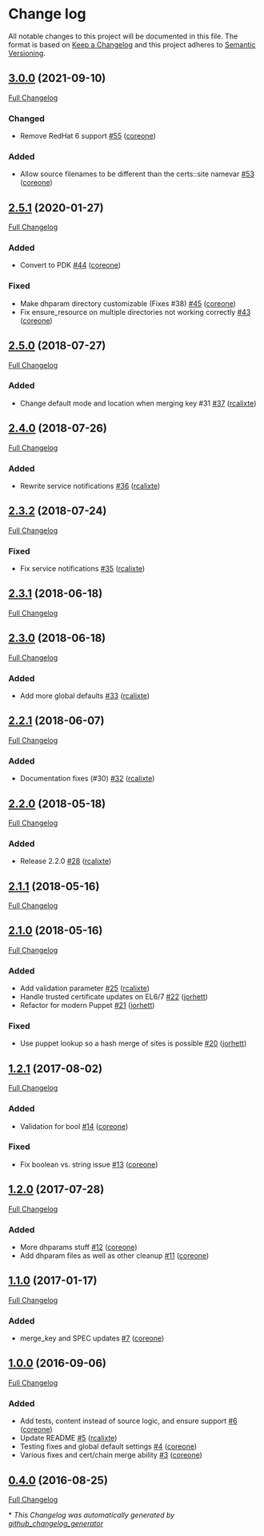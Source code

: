 # Change log

All notable changes to this project will be documented in this file. The format is based on [Keep a Changelog](http://keepachangelog.com/en/1.0.0/) and this project adheres to [Semantic Versioning](http://semver.org).

## [3.0.0](https://github.com/broadinstitute/puppet-certs/tree/3.0.0) (2021-09-10)

[Full Changelog](https://github.com/broadinstitute/puppet-certs/compare/2.5.1...3.0.0)

### Changed

- Remove RedHat 6 support [\#55](https://github.com/broadinstitute/puppet-certs/pull/55) ([coreone](https://github.com/coreone))

### Added

- Allow source filenames to be different than the certs::site namevar [\#53](https://github.com/broadinstitute/puppet-certs/pull/53) ([coreone](https://github.com/coreone))

## [2.5.1](https://github.com/broadinstitute/puppet-certs/tree/2.5.1) (2020-01-27)

[Full Changelog](https://github.com/broadinstitute/puppet-certs/compare/2.5.0...2.5.1)

### Added

- Convert to PDK [\#44](https://github.com/broadinstitute/puppet-certs/pull/44) ([coreone](https://github.com/coreone))

### Fixed

- Make dhparam directory customizable \(Fixes \#38\) [\#45](https://github.com/broadinstitute/puppet-certs/pull/45) ([coreone](https://github.com/coreone))
- Fix ensure\_resource on multiple directories not working correctly [\#43](https://github.com/broadinstitute/puppet-certs/pull/43) ([coreone](https://github.com/coreone))

## [2.5.0](https://github.com/broadinstitute/puppet-certs/tree/2.5.0) (2018-07-27)

[Full Changelog](https://github.com/broadinstitute/puppet-certs/compare/2.4.0...2.5.0)

### Added

- Change default mode and location when merging key \#31 [\#37](https://github.com/broadinstitute/puppet-certs/pull/37) ([rcalixte](https://github.com/rcalixte))

## [2.4.0](https://github.com/broadinstitute/puppet-certs/tree/2.4.0) (2018-07-26)

[Full Changelog](https://github.com/broadinstitute/puppet-certs/compare/2.3.2...2.4.0)

### Added

- Rewrite service notifications [\#36](https://github.com/broadinstitute/puppet-certs/pull/36) ([rcalixte](https://github.com/rcalixte))

## [2.3.2](https://github.com/broadinstitute/puppet-certs/tree/2.3.2) (2018-07-24)

[Full Changelog](https://github.com/broadinstitute/puppet-certs/compare/2.3.1...2.3.2)

### Fixed

- Fix service notifications [\#35](https://github.com/broadinstitute/puppet-certs/pull/35) ([rcalixte](https://github.com/rcalixte))

## [2.3.1](https://github.com/broadinstitute/puppet-certs/tree/2.3.1) (2018-06-18)

[Full Changelog](https://github.com/broadinstitute/puppet-certs/compare/2.3.0...2.3.1)

## [2.3.0](https://github.com/broadinstitute/puppet-certs/tree/2.3.0) (2018-06-18)

[Full Changelog](https://github.com/broadinstitute/puppet-certs/compare/2.2.1...2.3.0)

### Added

- Add more global defaults [\#33](https://github.com/broadinstitute/puppet-certs/pull/33) ([rcalixte](https://github.com/rcalixte))

## [2.2.1](https://github.com/broadinstitute/puppet-certs/tree/2.2.1) (2018-06-07)

[Full Changelog](https://github.com/broadinstitute/puppet-certs/compare/2.2.0...2.2.1)

### Added

- Documentation fixes \(\#30\) [\#32](https://github.com/broadinstitute/puppet-certs/pull/32) ([rcalixte](https://github.com/rcalixte))

## [2.2.0](https://github.com/broadinstitute/puppet-certs/tree/2.2.0) (2018-05-18)

[Full Changelog](https://github.com/broadinstitute/puppet-certs/compare/2.1.1...2.2.0)

### Added

- Release 2.2.0 [\#28](https://github.com/broadinstitute/puppet-certs/pull/28) ([rcalixte](https://github.com/rcalixte))

## [2.1.1](https://github.com/broadinstitute/puppet-certs/tree/2.1.1) (2018-05-16)

[Full Changelog](https://github.com/broadinstitute/puppet-certs/compare/2.1.0...2.1.1)

## [2.1.0](https://github.com/broadinstitute/puppet-certs/tree/2.1.0) (2018-05-16)

[Full Changelog](https://github.com/broadinstitute/puppet-certs/compare/1.2.1...2.1.0)

### Added

- Add validation parameter [\#25](https://github.com/broadinstitute/puppet-certs/pull/25) ([rcalixte](https://github.com/rcalixte))
- Handle trusted certificate updates on EL6/7 [\#22](https://github.com/broadinstitute/puppet-certs/pull/22) ([jorhett](https://github.com/jorhett))
- Refactor for modern Puppet [\#21](https://github.com/broadinstitute/puppet-certs/pull/21) ([jorhett](https://github.com/jorhett))

### Fixed

- Use puppet lookup so a hash merge of sites is possible [\#20](https://github.com/broadinstitute/puppet-certs/pull/20) ([jorhett](https://github.com/jorhett))

## [1.2.1](https://github.com/broadinstitute/puppet-certs/tree/1.2.1) (2017-08-02)

[Full Changelog](https://github.com/broadinstitute/puppet-certs/compare/1.2.0...1.2.1)

### Added

- Validation for bool [\#14](https://github.com/broadinstitute/puppet-certs/pull/14) ([coreone](https://github.com/coreone))

### Fixed

- Fix boolean vs. string issue [\#13](https://github.com/broadinstitute/puppet-certs/pull/13) ([coreone](https://github.com/coreone))

## [1.2.0](https://github.com/broadinstitute/puppet-certs/tree/1.2.0) (2017-07-28)

[Full Changelog](https://github.com/broadinstitute/puppet-certs/compare/1.1.0...1.2.0)

### Added

- More dhparams stuff [\#12](https://github.com/broadinstitute/puppet-certs/pull/12) ([coreone](https://github.com/coreone))
- Add dhparam files as well as other cleanup [\#11](https://github.com/broadinstitute/puppet-certs/pull/11) ([coreone](https://github.com/coreone))

## [1.1.0](https://github.com/broadinstitute/puppet-certs/tree/1.1.0) (2017-01-17)

[Full Changelog](https://github.com/broadinstitute/puppet-certs/compare/1.0.0...1.1.0)

### Added

- merge\_key and SPEC updates [\#7](https://github.com/broadinstitute/puppet-certs/pull/7) ([coreone](https://github.com/coreone))

## [1.0.0](https://github.com/broadinstitute/puppet-certs/tree/1.0.0) (2016-09-06)

[Full Changelog](https://github.com/broadinstitute/puppet-certs/compare/0.4.0...1.0.0)

### Added

- Add tests, content instead of source logic, and ensure support [\#6](https://github.com/broadinstitute/puppet-certs/pull/6) ([coreone](https://github.com/coreone))
- Update README [\#5](https://github.com/broadinstitute/puppet-certs/pull/5) ([rcalixte](https://github.com/rcalixte))
- Testing fixes and global default settings [\#4](https://github.com/broadinstitute/puppet-certs/pull/4) ([coreone](https://github.com/coreone))
- Various fixes and cert/chain merge ability [\#3](https://github.com/broadinstitute/puppet-certs/pull/3) ([coreone](https://github.com/coreone))

## [0.4.0](https://github.com/broadinstitute/puppet-certs/tree/0.4.0) (2016-08-25)

[Full Changelog](https://github.com/broadinstitute/puppet-certs/compare/5d8732ab0fdf881256961da31e311343de59d77c...0.4.0)



\* *This Changelog was automatically generated by [github_changelog_generator](https://github.com/github-changelog-generator/github-changelog-generator)*
